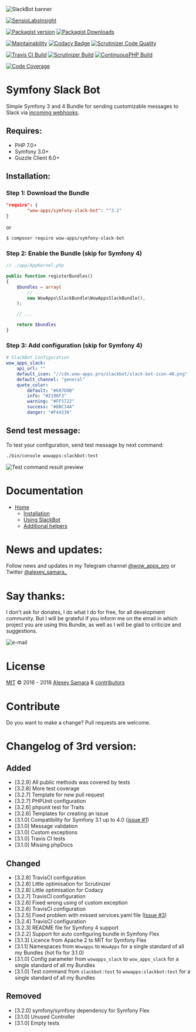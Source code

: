 ![SlackBot banner](http://cdn.wow-apps.pro/slackbot/symfony-slack-bot-banner-v2.png)

[![SensioLabsInsight](https://insight.sensiolabs.com/projects/9e427ba8-ceee-47a4-aeef-a788b9875064/big.png)](https://insight.sensiolabs.com/projects/9e427ba8-ceee-47a4-aeef-a788b9875064)

[![Packagist version](https://img.shields.io/packagist/v/wow-apps/symfony-slack-bot.svg?style=popuot&label=Packagist%20version)](https://packagist.org/packages/wow-apps/symfony-slack-bot)
[![Packagist Downloads](https://img.shields.io/packagist/dt/wow-apps/symfony-slack-bot.svg?style=popuot&label=Packagist%20downloads)](https://packagist.org/packages/wow-apps/symfony-slack-bot)

[![Maintainability](https://api.codeclimate.com/v1/badges/0d4949059680c44b33ba/maintainability)](https://codeclimate.com/github/wow-apps/symfony-slack-bot/maintainability)
[![Codacy Badge](https://api.codacy.com/project/badge/Grade/ce3fffd811f2463a94ed4065a341885a)](https://app.codacy.com/app/lion-samara/symfony-slack-bot?utm_source=github.com&utm_medium=referral&utm_content=wow-apps/symfony-slack-bot&utm_campaign=Badge_Grade_Dashboard)
[![Scrutinizer Code Quality](https://scrutinizer-ci.com/g/wow-apps/symfony-slack-bot/badges/quality-score.png?b=master)](https://scrutinizer-ci.com/g/wow-apps/symfony-slack-bot/?branch=master)

[![Travis CI Build](https://img.shields.io/travis/wow-apps/symfony-slack-bot.svg?style=popuot&label=Travis%20CI%20build)](https://travis-ci.org/wow-apps/symfony-slack-bot)
[![Scrutinizer Build](https://img.shields.io/scrutinizer/build/g/wow-apps/symfony-slack-bot.svg?style=popout&label=Scrutinizer%20build)](https://scrutinizer-ci.com/g/wow-apps/symfony-slack-bot/?branch=master)
[![ContinuousPHP Build](https://img.shields.io/continuousphp/git-hub/wow-apps/symfony-slack-bot/master.svg?style=popout&label=ContinuousPHP%20build)](https://app.continuousphp.com/git-hub/wow-apps/symfony-slack-bot)

[![Code Coverage](https://img.shields.io/scrutinizer/coverage/g/wow-apps/symfony-slack-bot.svg?style=popout&label=Code%20coverage)](https://scrutinizer-ci.com/g/wow-apps/symfony-slack-bot/?branch=master)

# Symfony Slack Bot

Simple Symfony 3 and 4 Bundle for sending customizable messages to Slack via [incoming webhooks](https://api.slack.com/incoming-webhooks).

## Requires:

* PHP 7.0+
* Symfony 3.0+
* Guzzle Client 6.0+

## Installation:

### Step 1: Download the Bundle

```json
"require": {
        "wow-apps/symfony-slack-bot": "^3.2"
}
```

or

```bash
$ composer require wow-apps/symfony-slack-bot 
```

### Step 2: Enable the Bundle (skip for Symfony 4)

```php
// ./app/AppKernel.php

public function registerBundles()
{
    $bundles = array(
        // ...
        new WowApps\SlackBundle\WowAppsSlackBundle(),
    );

    // ...

    return $bundles
}
```


### Step 3: Add configuration (skip for Symfony 4)

```yaml
# SlackBot Configuration
wow_apps_slack:
    api_url: ""
    default_icon: "//cdn.wow-apps.pro/slackbot/slack-bot-icon-48.png"
    default_channel: "general"
    quote_color:
        default: "#607D8B"
        info: "#2196F3"
        warning: "#FF5722"
        success: "#8BC34A"
        danger: "#F44336"
```

## Send test message:

To test your configuration, send test message by next command:

```bash
./bin/console wowapps:slackbot:test
```

![Test command result preview](http://cdn.wow-apps.pro/slackbot/slackbot_preview-v2.jpg)


# Documentation

* [Home](https://github.com/wow-apps/symfony-slack-bot/wiki)
    * [Installation](https://github.com/wow-apps/symfony-slack-bot/wiki/1.-Installation)
    * [Using SlackBot](https://github.com/wow-apps/symfony-slack-bot/wiki/2.-Using-SlackBot)
    * [Additional helpers](https://github.com/wow-apps/symfony-slack-bot/wiki/3.-Additional-helpers)
    
# News and updates:

Follow news and updates in my Telegram channel [@wow_apps_pro](https://t.me/wow_apps_pro) or Twitter [@alexey_samara_](https://twitter.com/alexey_samara_)

# Say thanks:

I don't ask for donates, I do what I do for free, for all development community. But I will be grateful if you inform me on the email in which project you are using this Bundle, as well as I will be glad to criticize and suggestions. 

![e-mail](https://img.shields.io/badge/e--mail%3A-lion.samara%40gmail.com-lightgrey.svg?style=flat-square)

# License

[MIT](https://github.com/wow-apps/symfony-slack-bot/blob/master/LICENSE) © 2016 - 2018 [Alexey Samara](https://wow-apps.pro) & [contributors](https://github.com/wow-apps/symfony-slack-bot/graphs/contributors)

# Contribute

Do you want to make a change? Pull requests are welcome.

# Changelog of 3rd version:

## Added
* [3.2.9] All public methods was covered by tests
* [3.2.8] More test coverage
* [3.2.7] Template for new pull request
* [3.2.7] PHPUnit configuration
* [3.2.6] phpunit test for Traits
* [3.2.6] Templates for creating an issue
* [3.1.0] Compatibility for Symfony 3.1 up to 4.0 ([issue #1](https://github.com/wow-apps/symfony-slack-bot/issues/1))
* [3.1.0] Message validation
* [3.1.0] Custom exceptions
* [3.1.0] Travis CI tests
* [3.1.0] Missing phpDocs
    
## Changed
* [3.2.8] TravisCI configuration
* [3.2.8] Little optimisation for Scrutinizer
* [3.2.8] Little optimisation for Codacy
* [3.2.7] TravisCI configuration
* [3.2.6] Fixed wrong using of custom exception
* [3.2.6] TravisCI configuration
* [3.2.5] Fixed problem with missed services.yaml file ([Issue #3](https://github.com/wow-apps/symfony-slack-bot/issues/3))
* [3.2.4] TravisCI configuration
* [3.2.3] README file for Symfony 4 support
* [3.2.2] Support for auto configuring bundle in Symfony Flex
* [3.1.3] Licence from Apache 2 to MIT for Symfony Flex
* [3.1.1] Namespaces from `Wowapps` to `WowApps` for a single standard of all my Bundles (hot fix for 3.1.0)
* [3.1.0] Config parameter from `wowapps_slack` to `wow_apps_slack` for a single standard of all my Bundles
* [3.1.0] Test command from `slackbot:test` to `wowapps:slackbot:test` for a single standard of all my Bundles

## Removed
* [3.2.0] symfony/symfony dependency for Symfony Flex
* [3.1.0] Unused Controller
* [3.1.0] Empty tests
